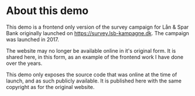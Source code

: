 # About this demo

This demo is a frontend only version of the survey campaign for Lån & Spar Bank originally launched on https://survey.lsb-kampagne.dk. 
The campaign was launched in 2017.

The website may no longer be available online in it's original form. It is shared here, in this form, as an example of the frontend work I have done over the years.

This demo only exposes the source code that was online at the time of launch, and as such publicly available. 
It is published here with the same copyright as for the original website.